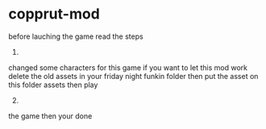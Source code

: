 # copprut-mod
before lauching the game read the steps

1.
changed some characters for this game if you want to let this mod work delete the old assets in your friday night funkin folder then put the asset on this folder assets then play 

2.
the game then your done 
